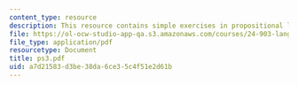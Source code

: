 ```yaml
---
content_type: resource
description: This resource contains simple exercises in propositional logic.
file: https://ol-ocw-studio-app-qa.s3.amazonaws.com/courses/24-903-language-and-its-structure-iii-semantics-and-pragmatics-spring-2005/a7d21583d3be38da6ce35c4f51e2d61b_ps3.pdf
file_type: application/pdf
resourcetype: Document
title: ps3.pdf
uid: a7d21583-d3be-38da-6ce3-5c4f51e2d61b
---
```

